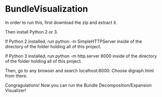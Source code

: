 # BundleVisualization
In order to run this, first download the zip and extract it. 

Then install Python 2 or 3. 

If Python 2 installed, run python -m SimpleHTTPServer inside of the directory of the folder holding all of this project. 

If Python 3 installed, run python -m http.server 8000 inside of the directory of the folder holding all of this project. 

Then, go to any browser and search localhost:8000. Choose digraph.html from there. 

Congragulations! Now you can run the Bundle Decomposition/Expansion Visualizer!
